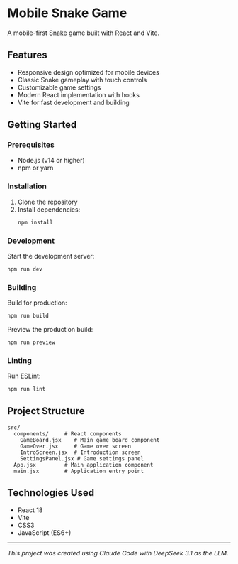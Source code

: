 # Mobile Snake Game

A mobile-first Snake game built with React and Vite.

## Features

- Responsive design optimized for mobile devices
- Classic Snake gameplay with touch controls
- Customizable game settings
- Modern React implementation with hooks
- Vite for fast development and building

## Getting Started

### Prerequisites

- Node.js (v14 or higher)
- npm or yarn

### Installation

1. Clone the repository
2. Install dependencies:
   ```bash
   npm install
   ```

### Development

Start the development server:
```bash
npm run dev
```

### Building

Build for production:
```bash
npm run build
```

Preview the production build:
```bash
npm run preview
```

### Linting

Run ESLint:
```bash
npm run lint
```

## Project Structure

```
src/
  components/     # React components
    GameBoard.jsx    # Main game board component
    GameOver.jsx     # Game over screen
    IntroScreen.jsx  # Introduction screen
    SettingsPanel.jsx # Game settings panel
  App.jsx         # Main application component
  main.jsx        # Application entry point
```

## Technologies Used

- React 18
- Vite
- CSS3
- JavaScript (ES6+)

---

*This project was created using Claude Code with DeepSeek 3.1 as the LLM.*
